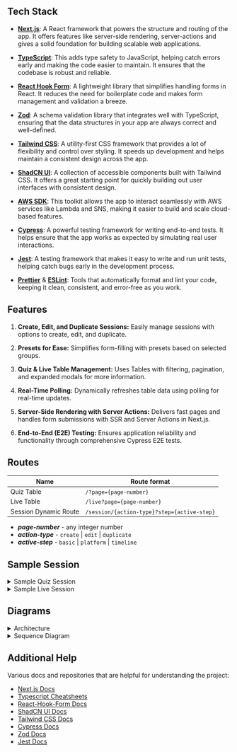 ## Tech Stack

- [**Next.js**](https://nextjs.org/): A React framework that powers the structure and routing of the app. It offers features like server-side rendering, server-actions and gives a solid foundation for building scalable web applications.

- [**TypeScript**](https://www.typescriptlang.org/): This adds type safety to JavaScript, helping catch errors early and making the code easier to maintain. It ensures that the codebase is robust and reliable.

- [**React Hook Form**](https://react-hook-form.com/): A lightweight library that simplifies handling forms in React. It reduces the need for boilerplate code and makes form management and validation a breeze.

- [**Zod**](https://zod.dev/): A schema validation library that integrates well with TypeScript, ensuring that the data structures in your app are always correct and well-defined.

- [**Tailwind CSS**](https://tailwindcss.com/): A utility-first CSS framework that provides a lot of flexibility and control over styling. It speeds up development and helps maintain a consistent design across the app.

- [**ShadCN UI**](https://ui.shadcn.dev/): A collection of accessible components built with Tailwind CSS. It offers a great starting point for quickly building out user interfaces with consistent design.

- [**AWS SDK**](https://aws.amazon.com/developer/tools/): This toolkit allows the app to interact seamlessly with AWS services like Lambda and SNS, making it easier to build and scale cloud-based features.

- [**Cypress**](https://docs.cypress.io/): A powerful testing framework for writing end-to-end tests. It helps ensure that the app works as expected by simulating real user interactions.

- [**Jest**](https://jestjs.io/): A testing framework that makes it easy to write and run unit tests, helping catch bugs early in the development process.

- [**Prettier**](https://prettier.io/) & [**ESLint**](https://eslint.org/): Tools that automatically format and lint your code, keeping it clean, consistent, and error-free as you work.

## Features

1. **Create, Edit, and Duplicate Sessions:**
   Easily manage sessions with options to create, edit, and duplicate.

2. **Presets for Ease:**
   Simplifies form-filling with presets based on selected groups.

3. **Quiz & Live Table Management:**
   Uses Tables with filtering, pagination, and expanded modals for more information.

4. **Real-Time Polling:**
   Dynamically refreshes table data using polling for real-time updates.

5. **Server-Side Rendering with Server Actions:**
   Delivers fast pages and handles form submissions with SSR and Server Actions in Next.js.

6. **End-to-End (E2E) Testing:**
   Ensures application reliability and functionality through comprehensive Cypress E2E tests.

## Routes

| Name                  | Route format                                |
| --------------------- | ------------------------------------------- |
| Quiz Table            | `/?page={page-number}`                      |
| Live Table            | `/live?page={page-number}`                  |
| Session Dynamic Route | `/session/{action-type}?step={active-step}` |

- **_page-number_** - any integer number
- **_action-type_** - `create` | `edit` | `duplicate`
- **_active-step_** - `basic` | `platform` | `timeline`

## Sample Session

<details>
<summary>Sample Quiz Session</summary>

```json
{
  "auth_type": "ID",
  "created_by_id": null,
  "end_time": "2024-08-26T16:00:00Z",
  "id": 825,
  "id_generation": false,
  "inserted_at": "2024-08-19T11:54:57",
  "is_active": true,
  "meta_data": {
    "admin_testing_link": "https://staging-quiz.avantifellows.org/quiz/66c5fb6b23b8aa8bac7665d4?apiKey=6qOO8UdF1EGxLgzwIbQN&userId=test_admin",
    "batch_id": "HaryanaStudents_9_Foundation_24_001",
    "cms_test_id": "https://cms.peerlearning.com/chapter_tests/6556f6763562d97a6300aa35",
    "course": "Foundation",
    "date_created": "2024-08-19T17:24:57.292Z",
    "grade": 9,
    "group": "HaryanaStudents",
    "has_synced_to_bq": false,
    "infinite_session": false,
    "marking_scheme": "4,-1",
    "number_of_fields_in_popup_form": "",
    "optional_limits": "N/A",
    "parent_id": "HR-9-Foundation-24",
    "report_link": "https://lnk.avantifellows.org/8KdG",
    "shortened_link": "https://lnk.avantifellows.org/Jtcn",
    "shortened_omr_link": "https://lnk.avantifellows.org/Jtcn",
    "show_answers": false,
    "show_scores": true,
    "status": "success",
    "stream": "pcmb",
    "test_format": "mock_test",
    "test_purpose": "one_time",
    "test_takers_count": 10,
    "test_type": "assessment"
  },
  "name": "Cypress Quiz Session",
  "owner_id": null,
  "platform": "quiz",
  "platform_id": "66c5fb6b23b8aa8bac7665d4",
  "platform_link": "66c5fb6b23b8aa8bac7665d4",
  "popup_form": false,
  "popup_form_id": null,
  "portal_link": "https://staging-auth.avantifellows.org?sessionId=HaryanaStudents_66c5fb6b23b8aa8bac7665d4",
  "purpose": {
    "params": "quiz",
    "type": "attendance"
  },
  "redirection": true,
  "repeat_schedule": {
    "params": [1, 2, 3, 4, 5],
    "type": "weekly"
  },
  "session_id": "HaryanaStudents_66c5fb6b23b8aa8bac7665d4",
  "signup_form": false,
  "signup_form_id": null,
  "start_time": "2024-08-19T10:00:00Z",
  "type": "sign-in",
  "updated_at": "2024-08-21T14:36:30"
}
```

</details>

<details>
<summary>Sample Live Session</summary>

```json
{
  "auth_type": "ID",
  "created_by_id": null,
  "end_time": "2024-08-23T20:00:00Z",
  "id": 826,
  "id_generation": false,
  "inserted_at": "2024-08-19T12:21:29",
  "is_active": true,
  "meta_data": {
    "batch_id": "HaryanaStudents_9_Foundation_24_001,HaryanaStudents_10_Foundation_24_001",
    "date_created": "2024-08-19T17:51:28.813Z",
    "grade": 9,
    "group": "HaryanaStudents",
    "number_of_fields_in_popup_form": "",
    "parent_id": "",
    "shortened_link": "https://lnk.avantifellows.org/L7gH",
    "shortened_omr_link": "https://lnk.avantifellows.org/Jtcn",
    "status": "success",
    "subject": "Maths,Physics",
    "test_takers_count": 10
  },
  "name": "Cypress Live Session Edit",
  "owner_id": null,
  "platform": "youtube",
  "platform_id": "jfKfPfyJRdk",
  "platform_link": "https://www.youtube.com/live/jfKfPfyJRdk",
  "popup_form": false,
  "popup_form_id": null,
  "portal_link": "https://staging-auth.avantifellows.org?sessionId=HaryanaStudents_HaryanaStudents_9_Foundation_24_001,HaryanaStudents_10_Foundation_24_001_45523_jfKfPfyJRdk",
  "purpose": {
    "sub-type": "liveclass"
  },
  "redirection": true,
  "repeat_schedule": {
    "params": [1, 2, 3, 4, 5, 6, 7],
    "type": "weekly"
  },
  "session_id": "HaryanaStudents_HaryanaStudents_9_Foundation_24_001,HaryanaStudents_10_Foundation_24_001_45523_jfKfPfyJRdk",
  "signup_form": false,
  "signup_form_id": null,
  "start_time": "2024-08-19T08:00:00Z",
  "type": "sign-in",
  "updated_at": "2024-08-19T12:28:26"
}
```

</details>

## Diagrams

<details>
<summary>Architecture</summary>

![Architecture Diagram](./images/architecture.png)

</details>

<details>

<summary>Sequence Diagram</summary>

![Sequence Diagram](./images/sequence.png)

</details>

## Additional Help

Various docs and repositories that are helpful for understanding the project:

- [Next.js Docs](https://nextjs.org/docs/)
- [Typescript Cheatsheets](https://www.typescriptlang.org/cheatsheets/)
- [React-Hook-Form Docs](https://react-hook-form.com/get-started/)
- [ShadCN UI Docs](https://ui.shadcn.dev/docs)
- [Tailwind CSS Docs](https://tailwindcss.com/docs)
- [Cypress Docs](https://docs.cypress.io/)
- [Zod Docs](https://zod.dev/)
- [Jest Docs](https://jestjs.io/docs/getting-started)
